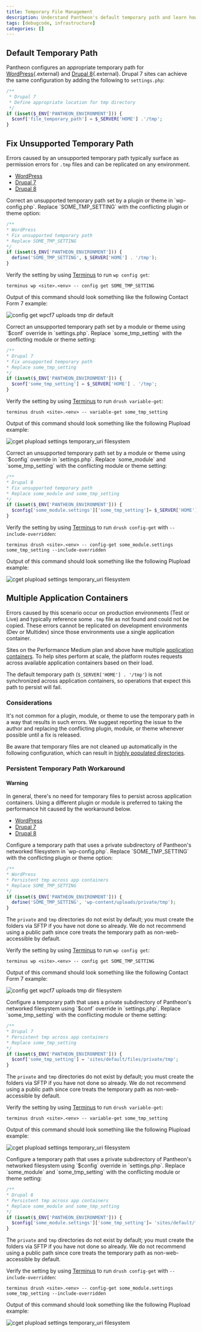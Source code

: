 ```yaml
---
title: Temporary File Management
description: Understand Pantheon's default temporary path and learn how to debug .tmp file errors.
tags: [debugcode, infrastructure]
categories: []
---
```

## Default Temporary Path  
Pantheon configures an appropriate temporary path for [WordPress](https://github.com/pantheon-systems/WordPress/blob/4.9.6/wp-config.php#L83-L86){.external} and [Drupal 8](https://github.com/pantheon-systems/drops-8/blob/8.5.3/sites/default/settings.pantheon.php#L146-L154){.external}. Drupal 7 sites can achieve the same configuration by adding the following to `settings.php`:

```php
/**
 * Drupal 7
 * Define appropriate location for tmp directory
 */
if (isset($_ENV['PANTHEON_ENVIRONMENT'])) {
  $conf['file_temporary_path'] = $_SERVER['HOME'] .'/tmp';
}
```
## Fix Unsupported Temporary Path
Errors caused by an unsupported temporary path typically surface as permission errors for `.tmp` files and can be replicated on any environment.

<!-- Nav tabs -->
<ul class="nav nav-tabs" role="tablist">
  <!-- Active tab -->
  <li id="wp-id" role="presentation" class="active"><a href="#wp-anchor" aria-controls="wp-anchor" role="tab" data-toggle="tab">WordPress</a></li>
  <!-- 2nd Tab Nav -->
  <li id="d7-id" role="presentation"><a href="#d7-anchor" aria-controls="d7-anchor" role="tab" data-toggle="tab">Drupal 7</a></li>
  <!-- 3rd Tab Nav -->
  <li id="d8-id" role="presentation"><a href="#d8-anchor" aria-controls="d8-anchor" role="tab" data-toggle="tab">Drupal 8</a></li>
</ul>

<!-- Tab panes -->
<div class="tab-content">
  <!-- Active pane content -->
  <div role="tabpanel" class="tab-pane active" id="wp-anchor" markdown="1">
  Correct an unsupported temporary path set by a plugin or theme in `wp-config.php`. Replace `SOME_TMP_SETTING` with the conflicting plugin or theme option:

  ```php
  /**
  * WordPress
  * Fix unsupported temporary path
  * Replace SOME_TMP_SETTING
  */
  if (isset($_ENV['PANTHEON_ENVIRONMENT'])) {
    define('SOME_TMP_SETTING', $_SERVER['HOME'] . '/tmp');
  }
  ```
  Verify the setting by using [Terminus](/docs/terminus/) to run `wp config get`:

  ```command
  terminus wp <site>.<env> -- config get SOME_TMP_SETTING
  ```

  Output of this command should look something like the following Contact Form 7 example:

  ![config get wpcf7 uploads tmp dir default](/source/docs/assets/images/wp-config-get-tmp-default.png)
  </div>

  <!-- 2nd pane content -->
  <div role="tabpanel" class="tab-pane" id="d7-anchor" markdown="1">
  Correct an unsupported temporary path set by a module or theme using `$conf` override in `settings.php`. Replace `some_tmp_setting` with the conflicting module or theme setting:

  ```php
  /**
  * Drupal 7
  * Fix unsupported temporary path
  * Replace some_tmp_setting
  */
  if (isset($_ENV['PANTHEON_ENVIRONMENT'])) {
    $conf['some_tmp_setting'] = $_SERVER['HOME'] . '/tmp';
  }
  ```
  Verify the setting by using [Terminus](/docs/terminus/) to run `drush variable-get`:

  ```command
  terminus drush <site>.<env> -- variable-get some_tmp_setting
  ```

  Output of this command should look something like the following Plupload example:

  ![cget plupload settings temporary_uri filesystem](/source/docs/assets/images/d7-vget-tmp-default.png)
  </div>
  <!-- 3rd pane content -->
  <div role="tabpanel" class="tab-pane" id="d8-anchor" markdown="1">
  Correct an unsupported temporary path set by a module or theme using `$config` override in `settings.php`. Replace `some_module` and `some_tmp_setting` with the conflicting module or theme setting:

  ```php
  /**
  * Drupal 8
  * Fix unsupported temporary path
  * Replace some_module and some_tmp_setting
  */
  if (isset($_ENV['PANTHEON_ENVIRONMENT'])) {
    $config['some_module.settings']['some_tmp_setting']= $_SERVER['HOME'] . '/tmp';
  }
  ```

  Verify the setting by using [Terminus](/docs/terminus/) to run `drush config-get` with `--include-overridden`:

  ```command
  terminus drush <site>.<env> -- config-get some_module.settings some_tmp_setting --include-overridden
  ```

  Output of this command should look something like the following Plupload example:

  ![cget plupload settings temporary_uri filesystem](/source/docs/assets/images/d8-cget-tmp-default.png)
  </div>
</div>


## Multiple Application Containers
Errors caused by this scenario occur on production environments (Test or Live) and typically reference some `.tmp` file as not found and could not be copied. These errors cannot be replicated on development environments (Dev or Multidev) since those environments use a single application container.

Sites on the Performance Medium plan and above have multiple [application containers](/docs/application-containers). To help sites perform at scale, the platform routes requests across available application containers based on their load.

The default temporary path (`$_SERVER['HOME'] . '/tmp'`) is not synchronized across application containers, so operations that expect this path to persist will fail.

### Considerations
It's not common for a plugin, module, or theme to use the temporary path in a way that results in such errors. We suggest reporting the issue to the author and replacing the conflicting plugin, module, or theme whenever possible until a fix is released.

Be aware that temporary files are not cleaned up automatically in the following configuration, which can result in [highly populated directories](/docs/platform-considerations/#highly-populated-directories).

### Persistent Temporary Path Workaround
<div class="alert alert-danger" role="alert"><h4 class="info">Warning</h4>
<p markdown="1">
In general, there's no need for temporary files to persist across application containers. Using a different plugin or module is preferred to taking the performance hit caused by the workaround below.
</p></div>

<!-- Nav tabs -->
<ul class="nav nav-tabs" role="tablist">
  <!-- Active tab -->
  <li id="wp-id" role="presentation" class="active"><a href="#wp-2anchor" aria-controls="wp-2anchor" role="tab" data-toggle="tab">WordPress</a></li>
  <!-- 2nd Tab Nav -->
  <li id="d7-2id" role="presentation"><a href="#d7-2anchor" aria-controls="d7-2anchor" role="tab" data-toggle="tab">Drupal 7</a></li>
  <!-- 3rd Tab Nav -->
  <li id="d8-2id" role="presentation"><a href="#d8-2anchor" aria-controls="d8-2anchor" role="tab" data-toggle="tab">Drupal 8</a></li>
</ul>

<!-- Tab panes -->
<div class="tab-content">
  <!-- Active pane content -->
  <div role="tabpanel" class="tab-pane active" id="wp-2anchor" markdown="1">
  Configure a temporary path that uses a private subdirectory of Pantheon's networked filesystem in `wp-config.php`. Replace `SOME_TMP_SETTING` with the conflicting plugin or theme option:

  ```php
  /**
  * WordPress
  * Persistent tmp across app containers
  * Replace SOME_TMP_SETTING
  */
  if (isset($_ENV['PANTHEON_ENVIRONMENT'])) {
    define('SOME_TMP_SETTING', 'wp-content/uploads/private/tmp');
  }
  ```
  The `private` and `tmp` directories do not exist by default; you must create the folders via SFTP if you have not done so already. We do not recommend using a public path since core treats the temporary path as non-web-accessible by default.

  Verify the setting by using [Terminus](/docs/terminus/) to run `wp config get`:

  ```command
  terminus wp <site>.<env> -- config get SOME_TMP_SETTING
  ```

  Output of this command should look something like the following Contact Form 7 example:

  ![config get wpcf7 uploads tmp dir filesystem](/source/docs/assets/images/wp-config-get-tmp-filesystem.png)
  </div>

  <!-- 2nd pane content -->
  <div role="tabpanel" class="tab-pane" id="d7-2anchor" markdown="1">
  Configure a temporary path that uses a private subdirectory of Pantheon's networked filesystem using `$conf` override in `settings.php`. Replace `some_tmp_setting` with the conflicting module or theme setting:

  ```php
  /**
  * Drupal 7
  * Persistent tmp across app containers
  * Replace some_tmp_setting
  */
  if (isset($_ENV['PANTHEON_ENVIRONMENT'])) {
    $conf['some_tmp_setting'] = 'sites/default/files/private/tmp';
  }
  ```
  The `private` and `tmp` directories do not exist by default; you must create the folders via SFTP if you have not done so already. We do not recommend using a public path since core treats the temporary path as non-web-accessible by default.

  Verify the setting by using [Terminus](/docs/terminus/) to run `drush variable-get`:

  ```command
  terminus drush <site>.<env> -- variable-get some_tmp_setting
  ```

  Output of this command should look something like the following Plupload example:

  ![cget plupload settings temporary_uri filesystem](/source/docs/assets/images/d7-vget-tmp-filesystem.png)
  </div>
  <!-- 3rd pane content -->
  <div role="tabpanel" class="tab-pane" id="d8-2anchor" markdown="1">
  Configure a temporary path that uses a private subdirectory of Pantheon's networked filesystem using `$config` override in `settings.php`. Replace `some_module` and `some_tmp_setting` with the conflicting module or theme setting:

  ```php
  /**
  * Drupal 8
  * Persistent tmp across app containers
  * Replace some_module and some_tmp_setting
  */
  if (isset($_ENV['PANTHEON_ENVIRONMENT'])) {
    $config['some_module.settings']['some_tmp_setting']= 'sites/default/files/private/tmp';
  }
  ```
  The `private` and `tmp` directories do not exist by default; you must create the folders via SFTP if you have not done so already. We do not recommend using a public path since core treats the temporary path as non-web-accessible by default.

  Verify the setting by using [Terminus](/docs/terminus/) to run `drush config-get` with `--include-overridden`:

  ```command
  terminus drush <site>.<env> -- config-get some_module.settings some_tmp_setting --include-overridden
  ```

  Output of this command should look something like the following Plupload example:

  ![cget plupload settings temporary_uri filesystem](/source/docs/assets/images/d8-cget-tmp-filesystem.png)
  </div>
</div>

